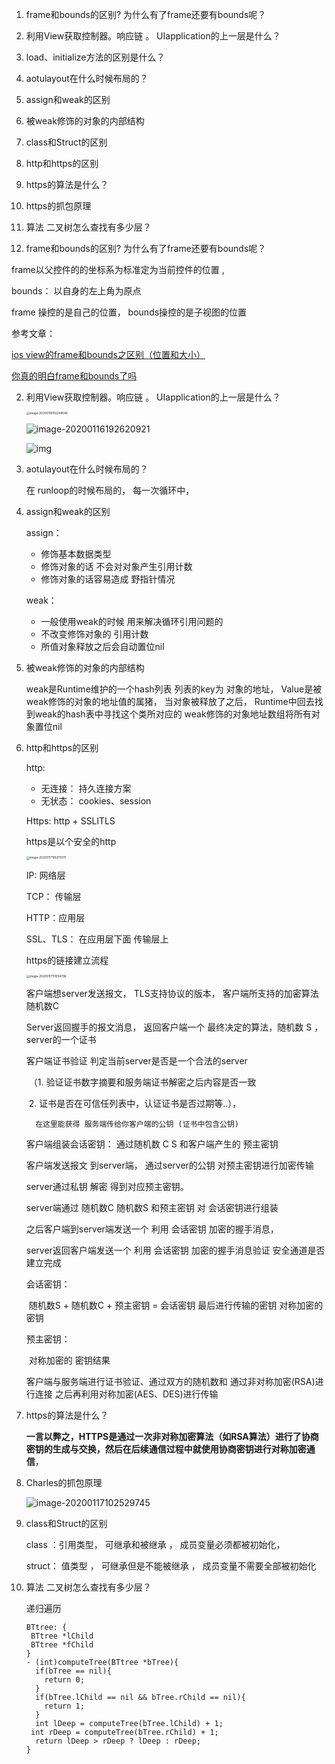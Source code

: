 



1.  frame和bounds的区别? 为什么有了frame还要有bounds呢？
2. 利用View获取控制器。响应链 。   UIapplication的上一层是什么？
3. load、initialize方法的区别是什么？
4. aotulayout在什么时候布局的？
5. assign和weak的区别
6. 被weak修饰的对象的内部结构
7. class和Struct的区别
8. http和https的区别 
9. https的算法是什么？
10. https的抓包原理
11. 算法 二叉树怎么查找有多少层？





1.  frame和bounds的区别? 为什么有了frame还要有bounds呢？

   frame以父控件的的坐标系为标准定为当前控件的位置  ,   

   bounds： 以自身的左上角为原点

   frame 操控的是自己的位置，   bounds操控的是子视图的位置

   参考文章：

   [ios view的frame和bounds之区别（位置和大小）](https://blog.csdn.net/mad1989/article/details/8711697)

   [你真的明白frame和bounds了吗](https://www.jianshu.com/p/7973f69dc920)

2. 利用View获取控制器。响应链 。   UIapplication的上一层是什么？

   <img src="https://tva1.sinaimg.cn/large/006tNbRwgy1gaymh8bzz9j30u00ws47n.jpg" alt="image-20200116192249548" style="zoom:33%;" /> 

   ![image-20200116192620921](https://tva1.sinaimg.cn/large/006tNbRwgy1gaymkukeadj30ka14sads.jpg)

   ![img](https://upload-images.jianshu.io/upload_images/7112462-dee53f9a2fc88761.png)

3. aotulayout在什么时候布局的？

   在 runloop的时候布局的， 每一次循环中，

4. assign和weak的区别

   assign： 

   - 修饰基本数据类型
   - 修饰对象的话 不会对对象产生引用计数
   - 修饰对象的话容易造成  野指针情况

   weak：

   - 一般使用weak的时候 用来解决循环引用问题的
   - 不改变修饰对象的 引用计数
   - 所值对象释放之后会自动置位nil

5. 被weak修饰的对象的内部结构

   weak是Runtime维护的一个hash列表   列表的key为 对象的地址，  Value是被 weak修饰的对象的地址值的属猪， 当对象被释放了之后， Runtime中回去找到weak的hash表中寻找这个类所对应的 weak修饰的对象地址数组将所有对象置位nil

6. http和https的区别 

   http:

   - 无连接： 持久连接方案  
   - 无状态： cookies、session

   Https:  http + SSLlTLS

   https是以个安全的http

   <img src="https://tva1.sinaimg.cn/large/006tNbRwgy1gazda3u2yyj30rc0f4wg5.jpg" alt="image-20200117105011075" style="zoom:33%;" /> 

   IP: 网络层

   TCP： 传输层

   HTTP：应用层

   SSL、TLS： 在应用层下面  传输层上

   https的链接建立流程

   <img src="https://tva1.sinaimg.cn/large/006tNbRwgy1gazdusxcevj31460pun71.jpg" alt="image-20200117111004796" style="zoom:33%;" /> 

   客户端想server发送报文，   TLS支持协议的版本， 客户端所支持的加密算法  随机数C

   Server返回握手的报文消息， 返回客户端一个  最终决定的算法，随机数 S   ， server的一个证书

   客户端证书验证 判定当前server是否是一个合法的server

   ​	（1. 验证证书数字摘要和服务端证书解密之后内容是否一致

   ​		2. 证书是否在可信任列表中，认证证书是否过期等..），

     	 在这里能获得 服务端传给你客户端的公钥 (证书中包含公钥)

   客户端组装会话密钥： 通过随机数 C  S   和客户端产生的 预主密钥

   客户端发送报文  到server端， 通过server的公钥 对预主密钥进行加密传输

   server通过私钥 解密 得到对应预主密钥。

   server端通过 随机数C 随机数S 和预主密钥  对 会话密钥进行组装

   之后客户端到server端发送一个  利用 会话密钥 加密的握手消息，

   server返回客户端发送一个  利用 会话密钥 加密的握手消息验证 安全通道是否建立完成

    会话密钥：

   ​	随机数S + 随机数C + 预主密钥 = 会话密钥     最后进行传输的密钥  对称加密的密钥

    预主密钥：

   ​	对称加密的 密钥结果

   

   客户端与服务端进行证书验证、通过双方的随机数和   通过非对称加密(RSA)进行连接   之后再利用对称加密(AES、DES)进行传输

1. https的算法是什么？

   **一言以弊之，HTTPS是通过一次非对称加密算法（如RSA算法）进行了协商密钥的生成与交换，然后在后续通信过程中就使用协商密钥进行对称加密通信**，

2. Charles的抓包原理

   ![image-20200117102529745](https://tva1.sinaimg.cn/large/006tNbRwgy1gazckec4jtj313c0scwpd.jpg)

3. class和Struct的区别

   class ：引用类型， 可继承和被继承 ， 成员变量必须都被初始化，

   struct： 值类型 ， 可继承但是不能被继承	， 成员变量不需要全部被初始化

   

4. 算法 二叉树怎么查找有多少层？

   递归遍历

   ```objc
   BTtree: {
   	BTtree *lChild
   	BTtree *fChild
   } 
   - (int)computeTree(BTtree *bTree){
     if(bTree == nil){
       return 0;
     }
     if(bTree.lChild == nil && bTree.rChild == nil){
       return 1;
     }
     int lDeep = computeTree(bTree.lChild) + 1;
   	int rDeep = computeTree(bTree.rChild) + 1;
     return lDeep > rDeep ? lDeep : rDeep;
   }
   ```

   

